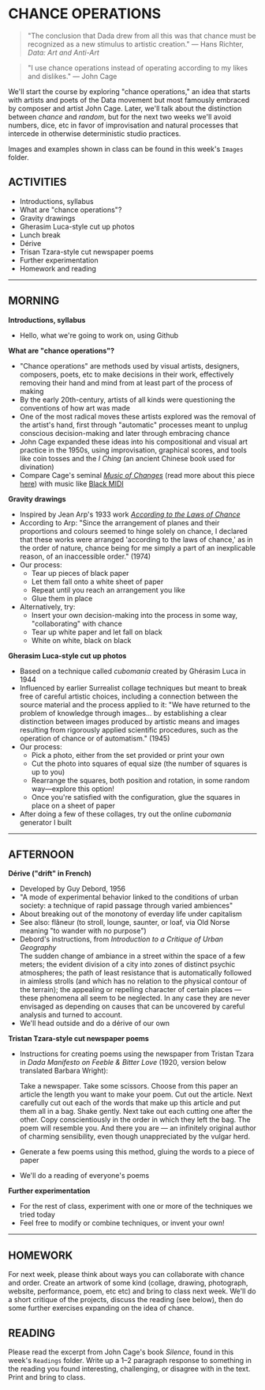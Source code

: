 
# CHANCE OPERATIONS

>"The conclusion that Dada drew from all this was that chance must be recognized as a new stimulus to artistic creation." — Hans Richter, *Data: Art and Anti-Art*

>"I use chance operations instead of operating according to my likes and dislikes." — John Cage  

We'll start the course by exploring "chance operations," an idea that starts with artists and poets of the Data movement but most famously embraced by composer and artist John Cage. Later, we'll talk about the distinction between *chance* and *random*, but for the next two weeks we'll avoid numbers, dice, etc in favor of improvisation and natural processes that intercede in otherwise deterministic studio practices.

Images and examples shown in class can be found in this week's `Images` folder.

## ACTIVITIES  
- Introductions, syllabus  
- What are "chance operations"?  
- Gravity drawings  
- Gherasim Luca-style cut up photos  
- Lunch break  
- Dérive  
- Trisan Tzara-style cut newspaper poems  
- Further experimentation  
- Homework and reading  

<hr>

## MORNING	
**Introductions, syllabus**  
- Hello, what we're going to work on, using Github  

**What are "chance operations"?**  
- "Chance operations" are methods used by visual artists, designers, composers, poets, etc to make decisions in their work, effectively removing their hand and mind from at least part of the process of making  
- By the early 20th-century, artists of all kinds were questioning the conventions of how art was made  
- One of the most radical moves these artists explored was the removal of the artist's hand, first through "automatic" processes meant to unplug conscious decision-making and later through embracing chance  
- John Cage expanded these ideas into his compositional and visual art practice in the 1950s, using improvisation, graphical scores, and tools like coin tosses and the *I Ching* (an ancient Chinese book used for divination)  
- Compare Cage's seminal [*Music of Changes*](https://youtu.be/Yn3QZzw0vlY) (read more about this piece [here](http://www.lovely.com/albumnotes/notes2053.html)) with music like [Black MIDI](https://rhizome.org/editorial/2013/sep/23/impossible-music-black-midi/) 

**Gravity drawings**  
- Inspired by Jean Arp's 1933 work [*According to the Laws of Chance*](https://www.tate.org.uk/art/artworks/arp-according-to-the-laws-of-chance-t05005)  
- According to Arp: "Since the arrangement of planes and their proportions and colours seemed to hinge solely on chance, I declared that these works were arranged 'according to the laws of chance,' as in the order of nature, chance being for me simply a part of an inexplicable reason, of an inaccessible order." (1974)
- Our process:  
	- Tear up pieces of black paper  
	- Let them fall onto a white sheet of paper  
	- Repeat until you reach an arrangement you like  
	- Glue them in place  
- Alternatively, try:  
	- Insert your own decision-making into the process in some way, "collaborating" with chance  
	- Tear up white paper and let fall on black  
	- White on white, black on black  

**Gherasim Luca-style cut up photos**  
- Based on a technique called *cubomania* created by Ghérasim Luca in 1944  
- Influenced by earlier Surrealist collage techniques but meant to break free of careful artistic choices, including a connection between the source material and the process applied to it: "We have returned to the problem of knowledge through images... by establishing a clear distinction between images produced by artistic means and images resulting from rigorously applied scientific procedures, such as the operation of chance or of automatism." (1945)
- Our process:  
	- Pick a photo, either from the set provided or print your own  
	- Cut the photo into squares of equal size (the number of squares is up to you)  
	- Rearrange the squares, both position and rotation, in some random way—explore this option!
	- Once you're satisfied with the configuration, glue the squares in place on a sheet of paper  
- After doing a few of these collages, try out the online *cubomania* generator I built  

<hr>

## AFTERNOON
**Dérive ("drift" in French)**  
- Developed by Guy Debord, 1956  
- "A mode of experimental behavior linked to the conditions of urban society: a technique of rapid passage through varied ambiences"  
- About breaking out of the monotony of everday life under capitalism  
- See also: flâneur (to stroll, lounge, saunter, or loaf, via Old Norse meaning "to wander with no purpose")  
- Debord's instructions, from *Introduction to a Critique of Urban Geography*  
    The sudden change of ambiance in a street within the space of a few meters; the evident division of a city into zones of distinct psychic atmospheres; the path of least resistance that is automatically followed in aimless strolls (and which has no relation to the physical contour of the terrain); the appealing or repelling character of certain places — these phenomena all seem to be neglected. In any case they are never envisaged as depending on causes that can be uncovered by careful analysis and turned to account.
- We'll head outside and do a dérive of our own    

**Tristan Tzara-style cut newspaper poems**  
- Instructions for creating poems using the newspaper from Tristan Tzara in *Dada Manifesto on Feeble & Bitter Love* (1920, version below translated Barbara Wright):  
	
    Take a newspaper.
    Take some scissors.
    Choose from this paper an article the length you want to
        make your poem.
    Cut out the article.
    Next carefully cut out each of the words that make up
        this article and put them all in a bag.
    Shake gently.
    Next take out each cutting one after the other.
    Copy conscientiously in the order in which they left the
        bag.
    The poem will resemble you.
    And there you are — an infinitely original author of
    charming sensibility, even though unappreciated by
        the vulgar herd.

- Generate a few poems using this method, gluing the words to a piece of paper  
- We'll do a reading of everyone's poems  

**Further experimentation**  
- For the rest of class, experiment with one or more of the techniques we tried today  
- Feel free to modify or combine techniques, or invent your own!  

<hr>

## HOMEWORK
For next week, please think about ways you can collaborate with chance and order. Create an artwork of some kind (collage, drawing, photograph, website, performance, poem, etc etc) and bring to class next week. We'll do a short critique of the projects, discuss the reading (see below), then do some further exercises expanding on the idea of chance.

## READING  
Please read the excerpt from John Cage's book *Silence*, found in this week's `Readings` folder. Write up a 1–2 paragraph response to something in the reading you found interesting, challenging, or disagree with in the text. Print and bring to class.  

